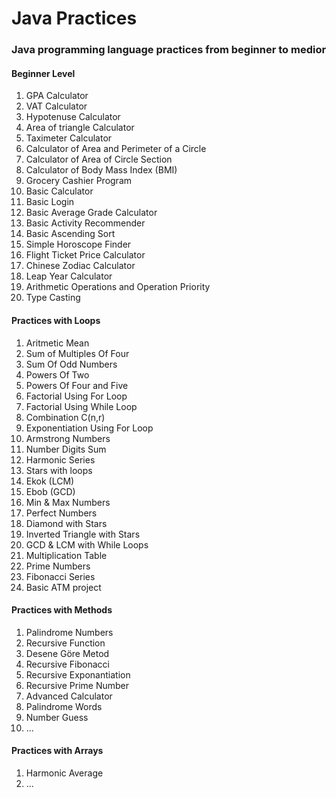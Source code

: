 # Java Practices

### Java programming language practices from beginner to medior

#### Beginner Level

1. GPA Calculator
2. VAT Calculator
3. Hypotenuse Calculator
4. Area of triangle Calculator
5. Taximeter Calculator
6. Calculator of Area and Perimeter of a Circle
7. Calculator of Area of Circle Section
8. Calculator of Body Mass Index (BMI)
9. Grocery Cashier Program
10. Basic Calculator
11. Basic Login
12. Basic Average Grade Calculator
13. Basic Activity Recommender
14. Basic Ascending Sort
15. Simple Horoscope Finder
16. Flight Ticket Price Calculator
17. Chinese Zodiac Calculator
18. Leap Year Calculator
19. Arithmetic Operations and Operation Priority
20. Type Casting

#### Practices with Loops

1. Aritmetic Mean
2. Sum of Multiples Of Four
3. Sum Of Odd Numbers
4. Powers Of Two
5. Powers Of Four and Five
6. Factorial Using For Loop
7. Factorial Using While Loop
8. Combination C(n,r)
9. Exponentiation Using For Loop
10. Armstrong Numbers
11. Number Digits Sum
12. Harmonic Series
13. Stars with loops
14. Ekok (LCM)
15. Ebob (GCD)
16. Min & Max Numbers
17. Perfect Numbers
18. Diamond with Stars
19. Inverted Triangle with Stars
20. GCD & LCM with While Loops
21. Multiplication Table
22. Prime Numbers
23. Fibonacci Series
24. Basic ATM project

#### Practices with Methods

1. Palindrome Numbers
2. Recursive Function
3. Desene Göre Metod
4. Recursive Fibonacci
5. Recursive Exponantiation
6. Recursive Prime Number
7. Advanced Calculator
8. Palindrome Words
9. Number Guess
10. ...

#### Practices with Arrays

1. Harmonic Average
2. ...
